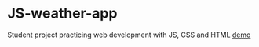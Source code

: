 # JS-weather-app
Student project practicing web development with JS, CSS and HTML
[demo](https://raw.githack.com/KimKiva/JS-weather-app/main/weather.html)
